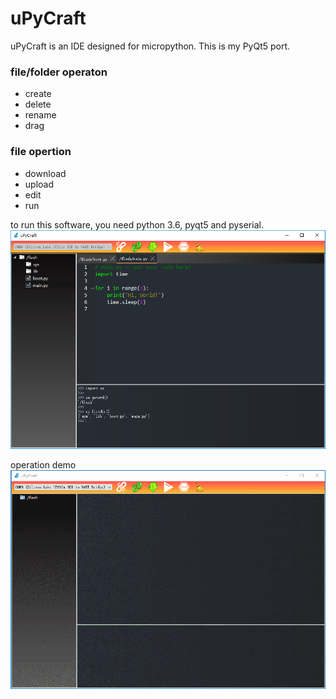 # uPyCraft
uPyCraft is an IDE designed for micropython. This is my PyQt5 port.

### file/folder operaton
+ create
+ delete
+ rename
+ drag

### file opertion
+ download
+ upload
+ edit
+ run

to run this software, you need python 3.6, pyqt5 and pyserial.
![](https://github.com/XIVN1987/uPyCraft/blob/master/截图.png)

operation demo
![](https://github.com/XIVN1987/uPyCraft/blob/master/动图.gif)
